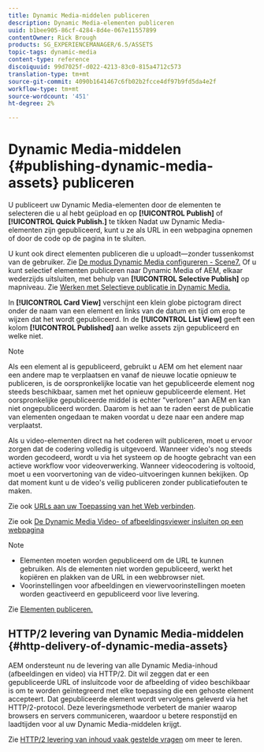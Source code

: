 ```yaml
---
title: Dynamic Media-middelen publiceren
description: Dynamic Media-elementen publiceren
uuid: b1bee905-86cf-4284-8d4e-067e11557899
contentOwner: Rick Brough
products: SG_EXPERIENCEMANAGER/6.5/ASSETS
topic-tags: dynamic-media
content-type: reference
discoiquuid: 99d7025f-d022-4213-83c0-815a4712c573
translation-type: tm+mt
source-git-commit: 4090b1641467c6fb02b2fcce4df97b9fd5da4e2f
workflow-type: tm+mt
source-wordcount: '451'
ht-degree: 2%

---
```



# Dynamic Media-middelen {#publishing-dynamic-media-assets} publiceren

U publiceert uw Dynamic Media-elementen door de elementen te selecteren die u al hebt geüpload en op **[!UICONTROL Publish]** of **[!UICONTROL Quick Publish.]** te tikken Nadat uw Dynamic Media-elementen zijn gepubliceerd, kunt u ze als URL in een webpagina opnemen of door de code op de pagina in te sluiten.

U kunt ook direct elementen publiceren die u uploadt—zonder tussenkomst van de gebruiker. Zie [De modus Dynamic Media configureren - Scene7.](config-dms7.md)
Of u kunt selectief elementen publiceren naar Dynamic Media of AEM, elkaar wederzijds uitsluiten, met behulp van  **[!UICONTROL Selective Publish]** op mapniveau. Zie [Werken met Selectieve publicatie in Dynamic Media.](/help/assets/selective-publishing.md)

In **[!UICONTROL Card View]** verschijnt een klein globe pictogram direct onder de naam van een element en links van de datum en tijd om erop te wijzen dat het wordt gepubliceerd. In de **[!UICONTROL List View]** geeft een kolom **[!UICONTROL Published]** aan welke assets zijn gepubliceerd en welke niet.

>[!NOTE]
>
>Als een element al is gepubliceerd, gebruikt u AEM om het element naar een andere map te verplaatsen en vanaf de nieuwe locatie opnieuw te publiceren, is de oorspronkelijke locatie van het gepubliceerde element nog steeds beschikbaar, samen met het opnieuw gepubliceerde element. Het oorspronkelijke gepubliceerde middel is echter &quot;verloren&quot; aan AEM en kan niet ongepubliceerd worden. Daarom is het aan te raden eerst de publicatie van elementen ongedaan te maken voordat u deze naar een andere map verplaatst.

Als u video-elementen direct na het coderen wilt publiceren, moet u ervoor zorgen dat de codering volledig is uitgevoerd. Wanneer video&#39;s nog steeds worden gecodeerd, wordt u via het systeem op de hoogte gebracht van een actieve workflow voor videoverwerking. Wanneer videocodering is voltooid, moet u een voorvertoning van de video-uitvoeringen kunnen bekijken. Op dat moment kunt u de video&#39;s veilig publiceren zonder publicatiefouten te maken.

Zie ook [URLs aan uw Toepassing van het Web verbinden](linking-urls-to-yourwebapplication.md).

Zie ook [De Dynamic Media Video- of afbeeldingsviewer insluiten op een webpagina](embed-code.md)

>[!NOTE]
>
>* Elementen moeten worden gepubliceerd om de URL te kunnen gebruiken. Als de elementen niet worden gepubliceerd, werkt het kopiëren en plakken van de URL in een webbrowser niet.
>* Voorinstellingen voor afbeeldingen en viewervoorinstellingen moeten worden geactiveerd en gepubliceerd voor live levering.

>



Zie [Elementen publiceren.](manage-assets.md)

## HTTP/2 levering van Dynamic Media-middelen {#http-delivery-of-dynamic-media-assets}

AEM ondersteunt nu de levering van alle Dynamic Media-inhoud (afbeeldingen en video) via HTTP/2. Dit wil zeggen dat er een gepubliceerde URL of insluitcode voor de afbeelding of video beschikbaar is om te worden geïntegreerd met elke toepassing die een gehoste element accepteert. Dat gepubliceerde element wordt vervolgens geleverd via het HTTP/2-protocol. Deze leveringsmethode verbetert de manier waarop browsers en servers communiceren, waardoor u betere responstijd en laadtijden voor al uw Dynamic Media-middelen krijgt.

Zie [HTTP/2 levering van inhoud vaak gestelde vragen](/help/sites-administering/scene7-http2faq.md) om meer te leren.
